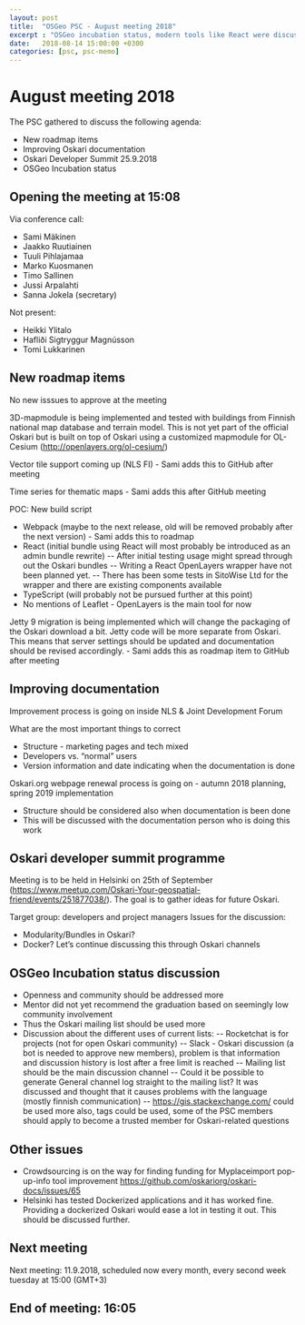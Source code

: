 ```yaml
---
layout: post
title:  "OSGeo PSC - August meeting 2018"
excerpt : "OSGeo incubation status, modern tools like React were discussed"
date:   2018-08-14 15:00:00 +0300
categories: [psc, psc-memo]
---
```


# August meeting 2018

The PSC gathered to discuss the following agenda:

- New roadmap items
- Improving Oskari documentation
- Oskari Developer Summit 25.9.2018
- OSGeo Incubation status

## Opening the meeting at 15:08

Via conference call:

- Sami Mäkinen
- Jaakko Ruutiainen
- Tuuli Pihlajamaa
- Marko Kuosmanen
- Timo Sallinen
- Jussi Arpalahti
- Sanna Jokela (secretary)

Not present:

- Heikki Ylitalo
- Hafliði Sigtryggur Magnússon
- Tomi Lukkarinen

## New roadmap items

No new isssues to approve at the meeting

3D-mapmodule is being implemented and tested with buildings from Finnish national map database and terrain model. This is not yet part of the official Oskari but is built on top of Oskari using a customized mapmodule for OL-Cesium (http://openlayers.org/ol-cesium/)
 
Vector tile support coming up (NLS FI) - Sami adds this to GitHub after meeting

Time series for thematic maps - Sami adds this after GitHub meeting

POC: New build script 
- Webpack (maybe to the next release, old will be removed probably after the next version) - Sami adds this to roadmap
- React (initial bundle using React will most probably be introduced as an admin bundle rewrite)
-- After initial testing usage might spread through out the Oskari bundles
-- Writing a React OpenLayers wrapper have not been planned yet.
-- There has been some tests in SitoWise Ltd for the wrapper and there are existing components available
- TypeScript (will probably not be pursued further at this point)
- No mentions of Leaflet - OpenLayers is the main tool for now

Jetty 9 migration is being implemented which will change the packaging of the Oskari download a bit. 
Jetty code will be more separate from Oskari. This means that server settings should be updated and documentation should be revised accordingly. - Sami adds this as roadmap item to GitHub after meeting


## Improving documentation

Improvement process is going on inside NLS & Joint Development Forum

What are the most important things to correct
- Structure - marketing pages and tech mixed 
- Developers vs. “normal” users
- Version information and date indicating when the documentation is done

Oskari.org webpage renewal process is going on - autumn 2018 planning, spring 2019 implementation
- Structure should be considered also when documentation is been done
- This will be discussed with the documentation person who is doing this work


## Oskari developer summit programme 

Meeting is to be held in Helsinki on 25th of September (https://www.meetup.com/Oskari-Your-geospatial-friend/events/251877038/). The goal is to gather ideas for future Oskari.

Target group: developers and project managers
Issues for the discussion:
- Modularity/Bundles in Oskari? 
- Docker?
Let’s continue discussing this through Oskari channels


## OSGeo Incubation status discussion
- Openness and community should be addressed more
- Mentor did not yet recommend the graduation based on seemingly low community involvement
- Thus the Oskari mailing list should be used more
- Discussion about the different uses of current lists:
-- Rocketchat is for projects (not for open Oskari community)
-- Slack - Oskari discussion (a bot is needed to approve new members), problem is that information and discussion history is lost after a free limit is reached
-- Mailing list should be the main discussion channel
-- Could it be possible to generate General channel log straight to the mailing list? It was discussed and thought that it causes problems with the language (mostly finnish communication)
-- https://gis.stackexchange.com/  could be used more also, tags could be used, some of the PSC members should apply to become a trusted member for Oskari-related questions


## Other issues

- Crowdsourcing is on the way for finding funding for Myplaceimport pop-up-info tool improvement https://github.com/oskariorg/oskari-docs/issues/65
- Helsinki has tested Dockerized applications and it has worked fine. Providing a dockerized Oskari would ease a lot in testing it out. This should be discussed further.


## Next meeting

Next meeting: 11.9.2018, scheduled now every month, every second week tuesday at 15:00 (GMT+3)

## End of meeting: 16:05

